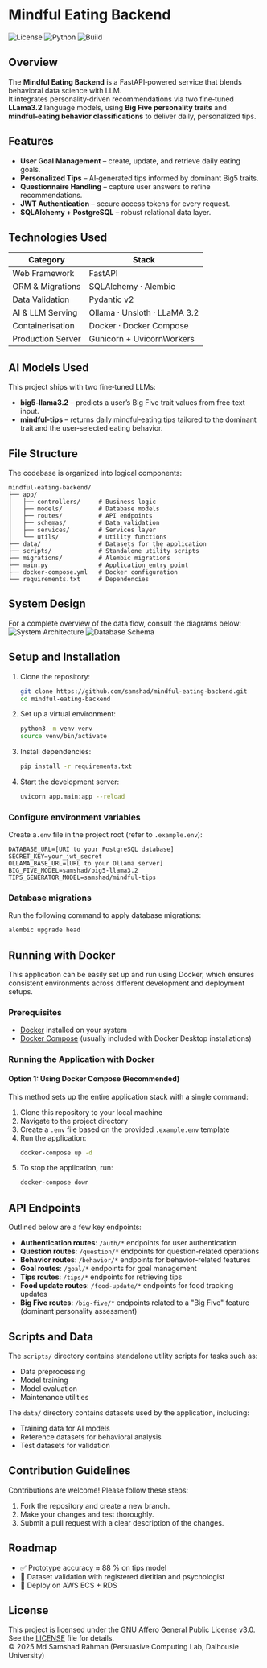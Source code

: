 # Mindful Eating Backend

![License](https://img.shields.io/github/license/samshad/mindful-eating-frontend)
![Python](https://img.shields.io/badge/python-3.12-blue)
![Build](https://img.shields.io/badge/build-passing-brightgreen)

## Overview
The **Mindful Eating Backend** is a FastAPI‑powered service that blends behavioral data science with LLM.  
It integrates personality‑driven recommendations via two fine‑tuned **LLama3.2** language models, using **Big Five personality traits** and **mindful‑eating behavior classifications** to deliver daily, personalized tips.

## Features

- **User Goal Management** – create, update, and retrieve daily eating goals.
- **Personalized Tips** – AI‑generated tips informed by dominant Big5 traits.
- **Questionnaire Handling** – capture user answers to refine recommendations.
- **JWT Authentication** – secure access tokens for every request.
- **SQLAlchemy + PostgreSQL** – robust relational data layer.

## Technologies Used

| Category          | Stack                        |
|-------------------|------------------------------|
| Web Framework     | FastAPI                      |
| ORM & Migrations  | SQLAlchemy · Alembic         |
| Data Validation   | Pydantic v2                  |
| AI & LLM Serving  | Ollama · Unsloth · LLaMA 3.2 |
| Containerisation  | Docker · Docker Compose      |
| Production Server | Gunicorn + UvicornWorkers    |

## AI Models Used
This project ships with two fine‑tuned LLMs:
- **big5‑llama3.2** – predicts a user’s Big Five trait values from free‑text input.
- **mindful-tips** – returns daily mindful‑eating tips tailored to the dominant trait and the user‑selected eating behavior.

## File Structure
The codebase is organized into logical components:
```
mindful-eating-backend/
├── app/
│   ├── controllers/     # Business logic
│   ├── models/          # Database models
│   ├── routes/          # API endpoints
│   ├── schemas/         # Data validation
│   ├── services/        # Services layer
│   └── utils/           # Utility functions
├── data/                # Datasets for the application
├── scripts/             # Standalone utility scripts
├── migrations/          # Alembic migrations
├── main.py              # Application entry point
├── docker-compose.yml   # Docker configuration
└── requirements.txt     # Dependencies
```

## System Design
For a complete overview of the data flow, consult the diagrams below:
![System Architecture](./assets/system-architecture.png)
![Database Schema](./assets/db-schema.png)

## Setup and Installation
1. Clone the repository:
   ```bash
   git clone https://github.com/samshad/mindful-eating-backend.git
   cd mindful-eating-backend
   ```
2. Set up a virtual environment:
   ```bash
   python3 -m venv venv
   source venv/bin/activate
   ```
3. Install dependencies:
   ```bash
   pip install -r requirements.txt
   ```

4. Start the development server:
   ```bash
   uvicorn app.main:app --reload
   ```

### Configure environment variables
Create a`.env` file in the project root (refer to `.example.env`):
```env
DATABASE_URL=[URI to your PostgreSQL database]
SECRET_KEY=your_jwt_secret
OLLAMA_BASE_URL=[URL to your Ollama server]
BIG_FIVE_MODEL=samshad/big5-llama3.2
TIPS_GENERATOR_MODEL=samshad/mindful-tips
```

### Database migrations
Run the following command to apply database migrations:
```bash
alembic upgrade head
```


## Running with Docker

This application can be easily set up and run using Docker, which ensures consistent environments across different development and deployment setups.

### Prerequisites

- [Docker](https://www.docker.com/get-started) installed on your system
- [Docker Compose](https://docs.docker.com/compose/install/) (usually included with Docker Desktop installations)

### Running the Application with Docker

#### Option 1: Using Docker Compose (Recommended)

This method sets up the entire application stack with a single command:

1. Clone this repository to your local machine
2. Navigate to the project directory
3. Create a `.env` file based on the provided `.example.env` template
4. Run the application:
   ```bash
   docker-compose up -d
   ```
5. To stop the application, run:
   ```bash
   docker-compose down
   ```

## API Endpoints
Outlined below are a few key endpoints:
- **Authentication routes**: `/auth/*` endpoints for user authentication
- **Question routes**: `/question/*` endpoints for question-related operations
- **Behavior routes**: `/behavior/*` endpoints for behavior-related features
- **Goal routes**: `/goal/*` endpoints for goal management
- **Tips routes**: `/tips/*` endpoints for retrieving tips
- **Food update routes**: `/food-update/*` endpoints for food tracking updates
- **Big Five routes**: `/big-five/*` endpoints related to a "Big Five" feature (dominant personality assessment)

## Scripts and Data
The `scripts/` directory contains standalone utility scripts for tasks such as:
- Data preprocessing
- Model training
- Model evaluation
- Maintenance utilities

The `data/` directory contains datasets used by the application, including:
- Training data for AI models
- Reference datasets for behavioral analysis
- Test datasets for validation


## Contribution Guidelines
Contributions are welcome! Please follow these steps:
1. Fork the repository and create a new branch.
2. Make your changes and test thoroughly.
3. Submit a pull request with a clear description of the changes.

## Roadmap
- ✅ Prototype accuracy ≈ 88 % on tips model  
- 🔄 Dataset validation with registered dietitian and psychologist  
- 🚀 Deploy on AWS ECS + RDS

## License

This project is licensed under the GNU Affero General Public License v3.0.  
See the [LICENSE](LICENSE) file for details.  
© 2025 Md Samshad Rahman (Persuasive Computing Lab, Dalhousie University)

